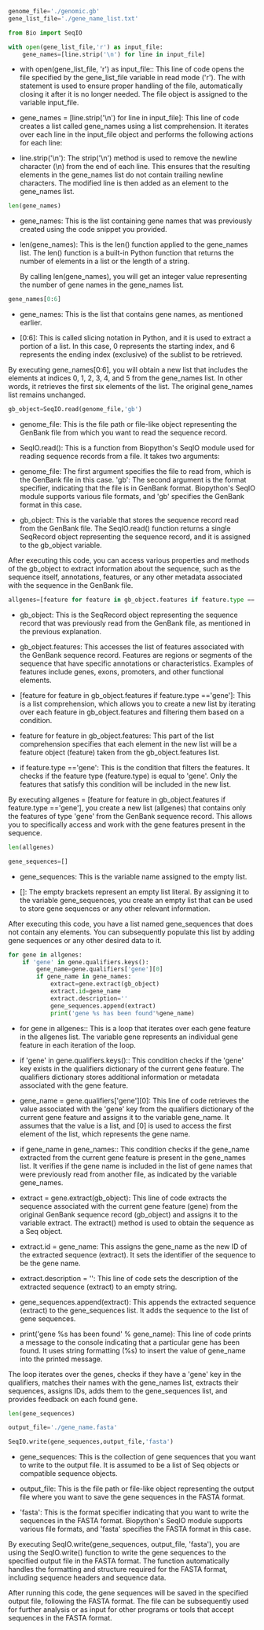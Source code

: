 ```python
genome_file='./genomic.gb'
gene_list_file='./gene_name_list.txt'
```


```python
from Bio import SeqIO
```


```python
with open(gene_list_file,'r') as input_file:
    gene_names=[line.strip('\n') for line in input_file]
```

* with open(gene_list_file, 'r') as input_file:: This line of code opens the file specified by the gene_list_file variable in read mode ('r'). The with statement is used to ensure proper handling of the file, automatically closing it after it is no longer needed. The file object is assigned to the variable input_file.

* gene_names = [line.strip('\n') for line in input_file]: This line of code creates a list called gene_names using a list comprehension. It iterates over each line in the input_file object and performs the following actions for each line:

* line.strip('\n'): The strip('\n') method is used to remove the newline character (\n) from the end of each line. This ensures that the resulting elements in the gene_names list do not contain trailing newline characters.
The modified line is then added as an element to the gene_names list.


```python
len(gene_names)
```
* gene_names: This is the list containing gene names that was previously created using the code snippet you provided.

* len(gene_names): This is the len() function applied to the gene_names list. The len() function is a built-in Python function that returns the number of elements in a list or the length of a string.

  By calling len(gene_names), you will get an integer value representing the number of gene names in the gene_names list. 


```python
gene_names[0:6]
```
* gene_names: This is the list that contains gene names, as mentioned earlier.

* [0:6]: This is called slicing notation in Python, and it is used to extract a portion of a list. In this case, 0 represents the starting index, and 6 represents the ending index (exclusive) of the sublist to be retrieved.

By executing gene_names[0:6], you will obtain a new list that includes the elements at indices 0, 1, 2, 3, 4, and 5 from the gene_names list. In other words, it retrieves the first six elements of the list. The original gene_names list remains unchanged.


```python
gb_object=SeqIO.read(genome_file,'gb')
```
* genome_file: This is the file path or file-like object representing the GenBank file from which you want to read the sequence record.

* SeqIO.read(): This is a function from Biopython's SeqIO module used for reading sequence records from a file. It takes two arguments:

* genome_file: The first argument specifies the file to read from, which is the GenBank file in this case.
'gb': The second argument is the format specifier, indicating that the file is in GenBank format. Biopython's SeqIO module supports various file formats, and 'gb' specifies the GenBank format in this case.

* gb_object: This is the variable that stores the sequence record read from the GenBank file. The SeqIO.read() function returns a single SeqRecord object representing the sequence record, and it is assigned to the gb_object variable.

After executing this code, you can access various properties and methods of the gb_object to extract information about the sequence, such as the sequence itself, annotations, features, or any other metadata associated with the sequence in the GenBank file.


```python
allgenes=[feature for feature in gb_object.features if feature.type =='gene']
```
* gb_object: This is the SeqRecord object representing the sequence record that was previously read from the GenBank file, as mentioned in the previous explanation.

* gb_object.features: This accesses the list of features associated with the GenBank sequence record. Features are regions or segments of the sequence that have specific annotations or characteristics. Examples of features include genes, exons, promoters, and other functional elements.

* [feature for feature in gb_object.features if feature.type =='gene']: This is a list comprehension, which allows you to create a new list by iterating over each feature in gb_object.features and filtering them based on a condition.

* feature for feature in gb_object.features: This part of the list comprehension specifies that each element in the new list will be a feature object (feature) taken from the gb_object.features list.

* if feature.type =='gene': This is the condition that filters the features. It checks if the feature type (feature.type) is equal to 'gene'. Only the features that satisfy this condition will be included in the new list.

By executing allgenes = [feature for feature in gb_object.features if feature.type =='gene'], you create a new list (allgenes) that contains only the features of type 'gene' from the GenBank sequence record. This allows you to specifically access and work with the gene features present in the sequence.


```python
len(allgenes)
```

```python
gene_sequences=[]
```
* gene_sequences: This is the variable name assigned to the empty list.

* []: The empty brackets represent an empty list literal. By assigning it to the variable gene_sequences, you create an empty list that can be used to store gene sequences or any other relevant information.

After executing this code, you have a list named gene_sequences that does not contain any elements. You can subsequently populate this list by adding gene sequences or any other desired data to it.

```python
for gene in allgenes:
    if 'gene' in gene.qualifiers.keys():
        gene_name=gene.qualifiers['gene'][0]
        if gene_name in gene_names:
            extract=gene.extract(gb_object)
            extract.id=gene_name
            extract.description=''
            gene_sequences.append(extract)
            print('gene %s has been found'%gene_name)
```
* for gene in allgenes:: This is a loop that iterates over each gene feature in the allgenes list. The variable gene represents an individual gene feature in each iteration of the loop.

* if 'gene' in gene.qualifiers.keys():: This condition checks if the 'gene' key exists in the qualifiers dictionary of the current gene feature. The qualifiers dictionary stores additional information or metadata associated with the gene feature.

* gene_name = gene.qualifiers['gene'][0]: This line of code retrieves the value associated with the 'gene' key from the qualifiers dictionary of the current gene feature and assigns it to the variable gene_name. It assumes that the value is a list, and [0] is used to access the first element of the list, which represents the gene name.

* if gene_name in gene_names:: This condition checks if the gene_name extracted from the current gene feature is present in the gene_names list. It verifies if the gene name is included in the list of gene names that were previously read from another file, as indicated by the variable gene_names.

* extract = gene.extract(gb_object): This line of code extracts the sequence associated with the current gene feature (gene) from the original GenBank sequence record (gb_object) and assigns it to the variable extract. The extract() method is used to obtain the sequence as a Seq object.

* extract.id = gene_name: This assigns the gene_name as the new ID of the extracted sequence (extract). It sets the identifier of the sequence to be the gene name.

* extract.description = '': This line of code sets the description of the extracted sequence (extract) to an empty string.

* gene_sequences.append(extract): This appends the extracted sequence (extract) to the gene_sequences list. It adds the sequence to the list of gene sequences.

* print('gene %s has been found' % gene_name): This line of code prints a message to the console indicating that a particular gene has been found. It uses string formatting (%s) to insert the value of gene_name into the printed message.

The loop iterates over the genes, checks if they have a 'gene' key in the qualifiers, matches their names with the gene_names list, extracts their sequences, assigns IDs, adds them to the gene_sequences list, and provides feedback on each found gene.


```python
len(gene_sequences)
```

```python
output_file='./gene_name.fasta'
```


```python
SeqIO.write(gene_sequences,output_file,'fasta')
```
* gene_sequences: This is the collection of gene sequences that you want to write to the output file. It is assumed to be a list of Seq objects or compatible sequence objects.

* output_file: This is the file path or file-like object representing the output file where you want to save the gene sequences in the FASTA format.

* 'fasta': This is the format specifier indicating that you want to write the sequences in the FASTA format. Biopython's SeqIO module supports various file formats, and 'fasta' specifies the FASTA format in this case.

By executing SeqIO.write(gene_sequences, output_file, 'fasta'), you are using the SeqIO.write() function to write the gene sequences to the specified output file in the FASTA format. The function automatically handles the formatting and structure required for the FASTA format, including sequence headers and sequence data.

After running this code, the gene sequences will be saved in the specified output file, following the FASTA format. The file can be subsequently used for further analysis or as input for other programs or tools that accept sequences in the FASTA format.



  


